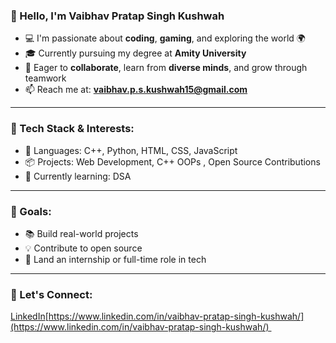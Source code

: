 ### 👋 Hello, I'm Vaibhav Pratap Singh Kushwah

* 💻 I'm passionate about **coding**, **gaming**, and exploring the world 🌍
* 🎓 Currently pursuing my degree at **Amity University**
* 🤝 Eager to **collaborate**, learn from **diverse minds**, and grow through teamwork
* 📫 Reach me at: **[vaibhav.p.s.kushwah15@gmail.com](mailto:vaibhav.p.s.kushwah15@gmail.com)**

---

### 🚀 Tech Stack & Interests:

* 🔧 Languages: C++, Python, HTML, CSS, JavaScript
* 📦 Projects: Web Development, C++ OOPs , Open Source Contributions
* 🌱 Currently learning: DSA 

---

### 📌 Goals:

* 📚 Build real-world projects
* 💡 Contribute to open source
* 💼 Land an internship or full-time role in tech

---

### 🔗 Let's Connect:

[LinkedIn](https://www.linkedin.com/)[https://www.linkedin.com/in/vaibhav-pratap-singh-kushwah/](https://www.linkedin.com/in/vaibhav-pratap-singh-kushwah/) 
